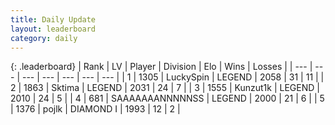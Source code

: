 ```yaml
---
title: Daily Update
layout: leaderboard
category: daily
---
```


{: .leaderboard}
| Rank | LV | Player | Division | Elo | Wins | Losses |
| --- | --- | --- | --- | --- | --- | --- |
| <span data-change="1">1</span> | 1305 | <span title="ID: 498412">LuckySpin</span> | LEGEND | <span data-change="83">2058</span> | <span data-change="18">31</span> | <span data-change="5">11</span> |
| <span data-change="-1">2</span> | 1863 | <span title="ID: 353063">Sktima</span> | LEGEND | <span data-change="34">2031</span> | <span data-change="17">24</span> | <span data-change="6">7</span> |
| <span data-change="2">3</span> | 1555 | <span title="ID: 392407">Kunzut1k</span> | LEGEND | <span data-change="89">2010</span> | <span data-change="9">24</span> | <span data-change="0">5</span> |
| <span data-change="6">4</span> | 681 | <span title="ID: 174294">SAAAAAAANNNNNSS</span> | LEGEND | <span data-change="98">2000</span> | <span data-change="14">21</span> | <span data-change="4">6</span> |
| <span data-change="4">5</span> | 1376 | <span title="ID: 4783">pojlk</span> | DIAMOND I | <span data-change="84">1993</span> | <span data-change="8">12</span> | <span data-change="2">2</span> |